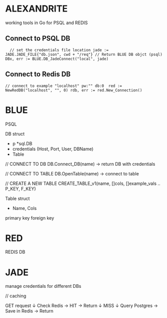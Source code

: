 # ALEXANDRITE

working tools in Go for PSQL and REDIS

## Connect to PSQL DB

`	// set the credentials file location
  jade := JADE.JADE_FILE{"db.json", cwd + "/req"}
  // Return BLUE DB objct (psql)	
	DBx, err := BLUE.DB_JadeConnect("local", jade) `

## Connect to Redis DB

` // connect to example "localhost" pw:"" db:0 
	red := NewRedDB("localhost", "", 0)
	rdb, err := red.New_Connection() `


# BLUE
PSQL

DB struct 
- p *sql.DB
- credentials (Host, Port, User, DBName)
- Table

// CONNECT TO DB 
DB.Connect_DB(name) -> return DB with credentials

// CONNECT TO TABLE
DB.OpenTable(name)  -> connect to table

// CREATE A NEW TABLE
CREATE_TABLE_v1(name, []cols, []example_vals .. P_KEY, F_KEY)


Table struct
- Name, Cols

primary key
foreign key



# RED
REDIS DB

# JADE
manage credentials for different DBs


// caching 

GET request
↓
Check Redis → HIT → Return
         ↓
       MISS
         ↓
Query Postgres → Save in Redis → Return
